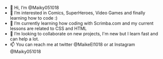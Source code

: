 - 👋 Hi, I’m @Maiky051018
- 👀 I’m interested in Comics, SuperHeroes, Video Games and finally learning how to code :)
- 🌱 I’m currently learning how coding with Scrimba.com and my current lessons are related to CSS and HTML
- 💞️ I’m looking to collaborate on new projects, I'm new but I learn fast and can help a lot.
- 📫 You can reach me at twitter @MaikeEl1018 or at Instagram @Maiky051018

<!---
Maiky051018/Maiky051018 is a ✨ special ✨ repository because its `README.md` (this file) appears on your GitHub profile.
You can click the Preview link to take a look at your changes.
--->
